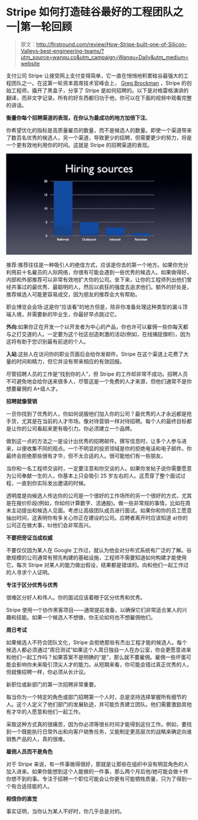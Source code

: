 # Stripe 如何打造硅谷最好的工程团队之一|第一轮回顾

> 原文：<http://firstround.com/review/How-Stripe-built-one-of-Silicon-Valleys-best-engineering-teams/?utm_source=wanqu.co&utm_campaign=Wanqu+Daily&utm_medium=website>

支付公司 Stripe 让接受网上支付变得简单，它一直在悄悄地积累硅谷最强大的工程团队之一。在这第一轮资本首席技术官峰会上， [Greg Brockman](https://www.linkedin.com/in/thegdb "null") ，Stripe 的创始工程师，撬开了黑盒子，分享了 Stripe 是如何招聘的。以下是对格雷格演讲的翻译，而非文字记录。所有的好东西都归功于他，你可以在下面的视频中观看完整的讲话。

**衡量你每个招聘渠道的表现，在你认为最成功的地方加倍下注**。

你希望优化的指标是高质量雇员的数量，而不是候选人的数量。即使一个渠道带来了数百名优秀的候选人，另一个渠道，导致更少的招聘，但需要更少的努力，将是一个更有效地利用你的时间。这就是 Stripe 的招聘渠道的表现。

![](img/4d8247a2c1b771bf8fcb34db5a1522de.png)

推荐:推荐往往是一种吸引人的绝佳方式，应该是你去的第一个地方。如果你充分利用前十名雇员的人际网络，你很有可能会遇到一些优秀的候选人。如果做得好，内部和外部推荐可以非常有效地扩大你的公司。坐下来，让你的工程师列出他们曾经共事过的最优秀、最聪明的人，然后以疯狂的强度去追求他们。额外的好处是，推荐候选人可能更容易成交，因为朋友的推荐会大有帮助。

职业博览会会场:这是你“应该看”的地方但是，除非你准备处理这种类型的漏斗顶端入境，并需要新的毕业生，你最好早点跳过它。

**外向**:如果你正在开发一个以开发者为中心的产品，你也许可以雇佣一些你每天都与之打交道的人。一定要为这个社区创造刺激的活动(例如，在线捕捉旗帜)，因为这将有助于您识别最有前途的个人。

**入站**:这些人在访问你的职业页面后会给你发邮件。Stripe 在这个渠道上花费了大量的时间和精力，但它并没有带来相应的有效回报。

尽管招聘人员的工作是“找到你的人”，但 Stripe 的工作却非常不成功。招聘人员不可避免地会给你送来很多人，尽管这是一个免费的人才来源，但他们通常不是你想要雇佣的 A+级人才。

**招聘就像营销**

一旦你找到了优秀的人，你如何说服他们加入你的公司？最优秀的人才永远都是抢手货，尤其是在当前的人才市场。像对待营销一样对待招聘。每个人的最终目标都是让你的公司看起来更有吸引力。你必须建立一个品牌。

做到这一点的方法之一是设计出优秀的招聘邮件。撰写信息时，让多个人参与进来，以便收集不同的观点。一个不明显的投资领域是你的拒绝电话和电子邮件。你最终会拒绝那些很有才华，但不太合适的人。很可能他们有一些朋友。

当你和一名工程师交谈时，一定要注意和你交谈的人。如果你发帖子说你需要愿意为公司奉献一生的人，你基本上只会吸引 25 岁左右的人。这贯穿了整个面试过程，一直到你实际发出邀请的时候。

透明度是向候选人传达你的公司是一个很好的工作场所的另一个很好的方式，尤其是在报价阶段(例如，你如何计算数字、流通股)。做一些非常规的事情，比如在周末主动提出和候选人见面。考虑让高级团队成员进行面试。如果你和你的员工愿意抽出时间，这表明你有多关心你正在建设的公司。应聘者离开时应该知道 a)你的公司正在做大事，b)他们会非常高兴。

**不要把旁证当成权威**

不要仅仅因为某人在 Google 工作过，就认为他会对分布式系统有广泛的了解。谷歌规模的公司通常有预先构建的基础设施，工程师不需要知道如何构建才能使用它。每次 Stripe 对某人的能力做出假设，结果都是错误的。向和他们一起工作过的人寻求个人证明。

**专注于区分优秀与优秀**

很难区分好人和伟人。你的面试应该着眼于区分优秀和优秀。

Stripe 使用一个协作黑客项目——通常提前准备，以确保它们非常适合某人的兴趣和技能。如果一个候选人不想做，你无论如何也不想雇佣他们。

**周日考试**

如果候选人不符合团队文化，Stripe 会拒绝那些有杰出工程才能的候选人。每个候选人都必须通过“周日测试”如果这个人周日独自一人在办公室，你会更愿意进来和他们一起工作吗？如果答案不是明确的“是”，那么就不要雇佣。雇佣一些坏蛋可能会影响你未来吸引顶尖人才的能力。从短期来看，你可能会错过真正优秀的人，但就像招聘一样，你必须从长计议。

新职位或新部门的第一次招聘非常重要。

每当你为一个特定的角色或部门招聘第一个人时，总是坚持选择掌握所有细节的人。这个人定义了他们部门的发展轨迹，并可能负责建立团队。他们需要激励其他有才华的人愿意和他们一起工作。

采取这种方式真的很痛苦，因为你必须等很长时间才能得到这份工作。例如，要找到一个既能执行日常外出和向客户销售任务，又能制定更高层次的战略来确定向谁销售产品的人，真的很难。

**雇佣人员而不是角色**

对于 Stripe 来说，有一件事做得很好，那就是让那些在组织中没有明显角色的人加入进来。如果你能想到这个人能做的一件事，那么两个月后他/她可能会做十件你想不到的事。专注于招聘一个职位可能会让你更有可能牺牲质量，只为了得到一个有合适技能的人。

**相信你的直觉**

事实证明，当你认为某人不好时，你几乎总是对的。
